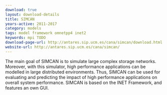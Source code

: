 ```yaml
---
download: true
layout: download-details
title: SIMCAN
years-active: 2011-2017
category: models
tags: model framework omnetpp4 inet2
keywords: mpi TODO
download-page-url: http://antares.sip.ucm.es/cana/simcan/download.html
website-url: http://antares.sip.ucm.es/cana/simcan/
---
```


The main goal of SIMCAN is to simulate large complex storage networks. Moreover,
with this simulator, high performance applications can be modelled in large
distributed environments. Thus, SIMCAN can be used for evaluating and predicting
the impact of high performance applications on overall system performance.
SIMCAN is based on the INET Framework, and features an own GUI.
